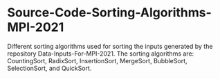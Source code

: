 # Source-Code-Sorting-Algorithms-MPI-2021
Different sorting algorithms used for sorting the inputs generated by the repository Data-Inputs-For-MPI-2021. The sorting algorithms are: CountingSort, RadixSort, InsertionSort, MergeSort, BubbleSort, SelectionSort, and QuickSort.
